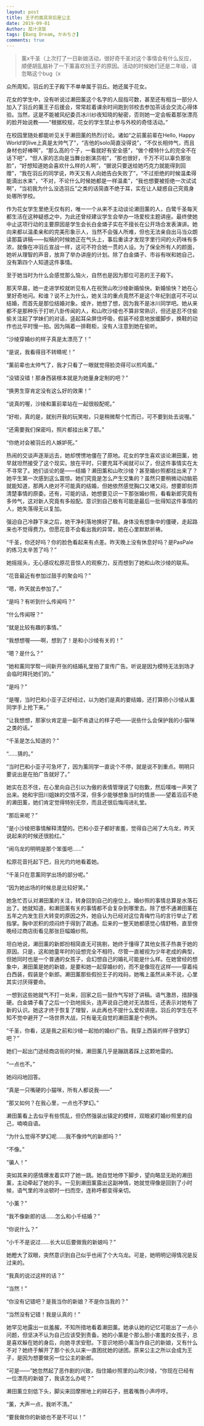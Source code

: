 ```yaml
---
layout: post
title: 王子的面具背后是公主
date: 2019-09-01
Author: 茄汁浇饭 
tags: [Bang Dream, かおちさ]
comments: true
---
```


> 薰x千圣（上次打了一日新娘活动，很好奇千圣对这个事情会有什么反应，顺便胡乱脑补了一下薰喜欢扮王子的原因。活动的时候她们还是二年级，请忽略这个bug（x

众所周知，羽丘的王子殿下不单单属于羽丘。她还属于花女。

花女的学生中，没有听说过濑田薰这个名字的人屈指可数，甚至还有相当一部分人加入了羽丘的薰王子后援会，常常趁着课余时间跑到邻校去参加茶话会交流心得体验。当然，这是不能被风纪委员冰川纱夜知晓的秘密，否则她一定会板着那张漂亮的脸开始说教——“根据校规，花女的学生禁止参与外校的奇怪活动。”

在校园里随处都能听见关于濑田薰的热烈讨论。诸如“之前薰前辈在Hello, Happy World!的live上真是太帅气了”，“吉他的solo简直没得说”，“不仅长相帅气，而且身材也好棒啊”，“那么高的个子，一看就好有安全感”，“做个模特什么的完全不在话下吧”，“但人家的志向是当舞台剧演员啦”，“那也很好，千万不可以辜负那张脸”，“好想知道她会喜欢什么样的人啊”，“据说只要送给她巧克力就能得到回赠”，“我在羽丘的同学说，昨天又有人向她告白失败了”，“不过拒绝的时候温柔得能滴出水来”，“不对，不论什么时候她都是一样温柔”，“我也想要被拒绝一次试试啊”，“当初我为什么没选羽丘”之类的话简直不绝于耳，实在让人疑惑自己究竟身处哪所学校。

作为花女学生里绝无仅有的，唯一一个从来不主动谈论濑田薰的人，白鹭千圣每天都生活在这种疑惑之中，为此还曾经建议学生会举办一场爱校主题讲座。最终使她中止这项行动的主要原因是学生会长白金燐子实在不擅长在公开场合发表演讲。她向来都以温柔亲和的完美形象示人，当然不会强人所难，但也无法亲自出马当众朗读那篇讲稿——拟稿的时候她正在气头上，事后重读才发现字里行间的火药味有多浓，就像在冲羽丘宣战一样，这可不符合她一贯的人设。为了保全所有人的颜面，她听从理智的声音，放弃了举办讲座的计划。除了白金燐子、市谷有咲和她自己，没有第四个人知道这件事情。

至于她当时为什么会感觉那么恼火，自然也是因为那位可恶的王子殿下。

那天早晨，她一走进学校就听见有人在祝贺山吹沙绫新婚愉快。新婚愉快？她在心里好奇地问。和谁？说不上为什么，她关注的重点竟然不是这个年纪到底可不可以结婚，而首先是那位结婚对象。或许，她想了想，因为我不是冰川同学吧。她从来都不是那种乐于打听八卦传闻的人，和山吹沙绫也不算非常熟识，但还是忍不住偷偷关注起了学妹们的对话，竖起耳朵屏住呼吸，假装不经意地放缓脚步，换鞋的动作也比平时慢一拍。因为隔着一排鞋柜，没有人注意到她在偷听。

“沙绫穿婚纱的样子真是太漂亮了！”

“是说，我看得目不转睛呢！”

“薰前辈也太帅气了，我才只看了一眼就觉得脸烫得可以煎鸡蛋。”

“没错没错！那身西装根本就是为她量身定制的吧？”

“换男生穿肯定没有这么好的效果！”

“说真的喔，沙绫和薰前辈站在一起很般配呢。”

“好啦，真的是，就别开我的玩笑啦，只是稍微帮个忙而已，可不要到处去说喔。”

“还需要我们保密吗，照片都挂出来了耶。”

“你绝对会被羽丘的人嫉妒死。”

热闹的交谈声逐渐远去，她却愣愣地僵在了原地。花女的学生喜欢谈论濑田薰，她早就坦然接受了这个现实。放在平时，只要充耳不闻就可以了，但这件事情实在太不寻常了。她们谈论的是——结婚？濑田薰和山吹沙绫？甚至婚纱照都挂出来了？她平生第一次感到这么震惊。她们究竟是怎么产生交集的？虽然只要稍微动动脑筋就能知道，那两人绝对不可能真的结婚，但她依然感觉胸口又堵又闷，想要即刻弄清楚事情的原委。还有，可能的话，她想要见识一下那张婚纱照，看看新郎究竟有多帅气，这对新人究竟有多般配。意识到自己极有可能是最后一批得知这件事情的人，她失落得无以复加。

强迫自己冷静下来之后，她干净利落地换好了鞋。身体没有想象中的僵硬，走起路来也不觉得费力。但愿花音不会看出我的异常，她在心里默默祈祷。

“千圣，你还好吗？你的脸色看起来有点差。昨天晚上没有休息好吗？是PasPale的练习太辛苦了吗？”

她摇摇头，无心感叹松原花音惊人的观察力，反而想到了她和山吹沙绫的联系。

“花音最近有参加过鼓手的聚会吗？”

“嗯，昨天就去参加了。”

“是吗？有听到什么传闻吗？”

“什么传闻呀？”

“就是比较有趣的事情。”

“我想想喔——啊，想到了！是和小沙绫有关的！”

“嗯？是什么？”

“她和薰同学帮一间新开张的结婚礼堂拍了宣传广告。听说是因为模特无法到场才会临时拜托她们的。”

“是吗？”

“是喔，当时巴和小亚子正好经过，以为她们是真的要结婚，还打算把小沙绫从薰同学手上抢下来。”

“让我想想，那家伙肯定是一副不肯退让的样子吧——说些什么会保护我的小猫咪之类的话。”

“千圣是怎么知道的？”

“……猜的。”

“当时巴和小亚子可急坏了，因为薰同学一直说个不停，就是说不到重点。明明只要说出是在拍广告就好了。”

她实在忍不住，在心里向自己引以为傲的表情管理说了句抱歉，然后噗嗤一声笑了出来。她和宇田川姐妹的交情不深，但多少能够想象当时的情景——望着滔滔不绝的濑田薰，她们肯定觉得特别无奈，而且还很后悔闯进礼堂。

“那后来呢？”

“是小沙绫把事情解释清楚的。巴和小亚子都好害羞，觉得自己闹了大乌龙，昨天说起来的时候还很脸红。”

“闹乌龙的明明是那个笨蛋吧……”

松原花音托起下巴，目光灼灼地看着她。

“千圣只在意薰同学出场的部分呢。”

“因为她出场的时候总是比较好笑。”

她急忙否认对濑田薰的关注，转身回到自己的座位上。婚纱照的事情总算是水落石出了。她就知道，和濑田薰有关的事情都不会复杂到哪里去。除了想不通濑田薰在五年之内发生巨大转变的原因之外，她自认为已经对这位青梅竹马的言行举止了若指掌。胸中淤积的烦闷终于得到了疏通。后来的一整天她都感觉心情舒畅，直至傍晚经过商店街看见那张巨幅婚纱照。

坦白地说，濑田薰的新郎扮相简直无可挑剔，她终于懂得了其他女孩子热衷于她的原因。只是，这和她童年时的设想完全不相符。尽管一直被视为少年老成的典型，但她同时也是一个普通的女孩子，会幻想自己的婚礼可能是什么样。在她曾经的想象中，濑田薰是她的新娘，是要和她一起穿婚纱的，而不是像现在这样——穿着纯白西装，假装是个新郎。濑田薰那些假扮王子的戏码，她嘴上虽然从来不说，心里其实讨厌得要命。

一想到这些她就气不打一处来，回家之后一鼓作气写好了讲稿。语气激昂，措辞强硬。白金燐子看了之后一个劲地摇头，连声说自己绝对无法胜任，还表示对她有了新的认识。她这才终于恢复了理智，从此再也不提什么爱校讲座。羽丘的学生在不知不觉中避开了一场世界大战，只有毫无自觉的濑田薰是个例外。

“千圣，你看，这是我之前和沙绫一起拍的婚纱广告。我穿上西装的样子很梦幻吧？”

她们一起出门途经商店街的时候，濑田薰几乎是蹦跳着踩上这颗地雷的。

“一点也不。”

她闷闷地回答。

“真是一只嘴硬的小猫咪，所有人都说我——”

“那又如何？在我心里，一点也不梦幻。”

濑田薰看上去似乎有些慌乱，但仍然强装出镇定的模样，双眼紧盯婚纱照里的自己，喃喃自语。

“为什么觉得不梦幻呢……我不像帅气的新郎吗？”

“不像。”

“骗人！”

突如其来的感情爆发着实吓了她一跳。她自觉地停下脚步，望向略显无助的濑田薰，主动牵起了她的手。一见到濑田薰露出这副神情，她就觉得像是回到了小时候，语气里的冷淡顿时一扫而空，连称呼都变得亲切。

“小薰？”

“我不像新郎的话……怎么和小千结婚？”

“你说什么？”

“小千不是说过……长大以后要做我的新娘吗？”

她瞪大了双眼，突然意识到自己似乎也闹了个大乌龙。可是，她明明记得情况是反过来的。

“我真的说过这样的话？”

“当然！”

“你没有记错吧？是我当你的新娘？不是你当我的？”

“当然没有记错！我是认真的！”

她罕见地露出一丝羞赧，不知所措地看着濑田薰。她承认她的记忆可能出了一点小问题，但坚决不认为自己应该受到责备。她的小薰是个那么胆小害羞的女孩子，总是喜欢躲在她的身后，向她寻求安慰。下意识地把小薰当作自己的新娘，又有什么不对？她终于解开了那个长久以来一直困扰她的谜团。原来公主之所以会成为王子，是因为想要做另一位公主的新郎。

“可是——”她忽然起了恶作剧的兴致，指住婚纱照里的山吹沙绫，“你现在已经有一位漂亮的新娘了，我该怎么办呢？”

濑田薰立刻低下头，脚尖来回摩擦地上的碎石子，抿着嘴唇小声哼哼。

“薰，大声一点，我听不清。”

“要我做你的新娘也不是不可以！”